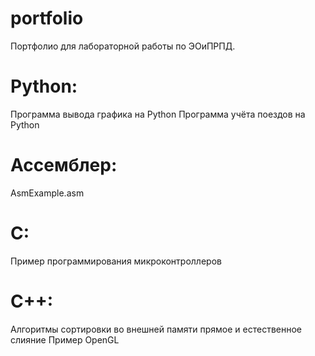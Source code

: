 # portfolio
Портфолио для лабораторной работы по ЭОиПРПД.

# Python:
Программа вывода графика на Python
Программа учёта поездов на Python

# Ассемблер:
AsmExample.asm

# C:
Пример программирования микроконтроллеров

# C++:
Алгоритмы сортировки во внешней памяти прямое и естественное слияние
Пример OpenGL
